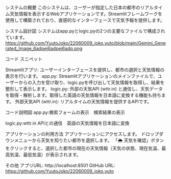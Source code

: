 システムの概要
このシステムは、ユーザーが指定した日本の都市のリアルタイム天気情報を表示するWebアプリケーションです。Streamlitフレームワークを使用して構築されており、直感的なインターフェースで天気予報を提供します。

システム設計図
システムはapp.pyとlogic.pyの2つの主要なファイルで構成されています。
https://github.com/YuutoJoko/22060009_joko.yuto/blob/main/Gemini_Generated_Image_6adpej6adpej6adp.png

コード スニペット

Streamlitアプリ: ユーザーインターフェースを提供し、都市の選択と天気情報の表示を行います。
app.py: Streamlitアプリケーションのメインファイルで、ユーザーからの入力を受け取り、logic.pyを呼び出して天気情報を取得し、結果を整形して表示します。
logic.py: 外部の天気API (wttr.in) と通信し、天気データを取得・解析します。取得した英語の天気情報を日本語に変換する機能も持ちます。
外部天気API (wttr.in): リアルタイムの天気情報を提供するAPIです。

コード説明図
app.py:検索フォームの表示　検索結果の表示

logic.py:wttr.in APIとの通信　英語の天気情報を日本語に変換

アプリケーションの利用方法
アプリケーションにアクセスします。
ドロップダウンメニューから天気を知りたい都市を選択します。
「🌦 天気を確認」ボタンをクリックすると、選択した都市の現在の天気情報（天気の状態、現在気温、最高気温、最低気温）が表示されます。

その他
アプリURL: http://localhost:8501
GitHub URL: https://github.com/YuutoJoko/22060009_joko.yuto
